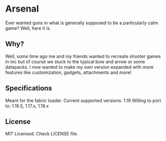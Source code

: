 # Arsenal

Ever wanted guns in what is generally supposed to be a particularly calm game?
Well, here it is.  

## Why?
Well, some time ago me and my friends wanted to recreate shooter games in mc but
of course we stuck to the typical bow and arrow or some datapacks. I now wanted
to make my own version expanded with more features like customization, gadgets,
attachments and more!

## Specifications
Meant for the fabric loader.
Current supported versions: 1.19
Willing to port to: 1.16.5, 1.17.x, 1.18.x

## License
MIT Licensed. Check LICENSE file.

